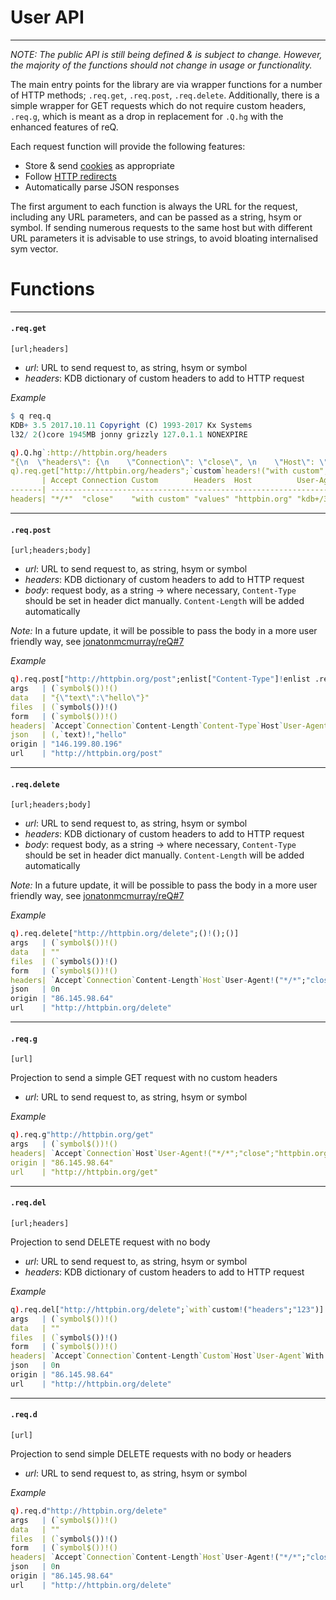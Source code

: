 # User API

---

*NOTE: The public API is still being defined & is subject to change. However, the
majority of the functions should not change in usage or functionality.*

The main entry points for the library are via wrapper functions for a number of
HTTP methods; `.req.get`, `.req.post`, `.req.delete`. Additionally, there is a
simple wrapper for GET requests which do not require custom headers, `.req.g`,
which is meant as a drop in replacement for `.Q.hg` with the enhanced features
of reQ.

Each request function will provide the following features:

* Store & send [cookies](features/cookies.md) as appropriate
* Follow [HTTP redirects](features/redirects.md)
* Automatically parse JSON responses

The first argument to each function is always the URL for the request,
including any URL parameters, and can be passed as a string, hsym or symbol.
If sending numerous requests to the same host but with different URL parameters
it is advisable to use strings, to avoid bloating internalised sym vector.

# Functions

---

#### `.req.get`
`[url;headers]`

* *url*: URL to send request to, as string, hsym or symbol
* *headers*: KDB dictionary of custom headers to add to HTTP request

*Example*

```q
$ q req.q
KDB+ 3.5 2017.10.11 Copyright (C) 1993-2017 Kx Systems
l32/ 2()core 1945MB jonny grizzly 127.0.1.1 NONEXPIRE

q).Q.hg`:http://httpbin.org/headers
"{\n  \"headers\": {\n    \"Connection\": \"close\", \n    \"Host\": \"httpbin.org\"\n  }\n}\n"
q).req.get["http://httpbin.org/headers";`custom`headers!("with custom";"values")]
       | Accept Connection Custom        Headers  Host          User-Agent
-------| -----------------------------------------------------------------
headers| "*/*"  "close"    "with custom" "values" "httpbin.org" "kdb+/3.5"
```

---

#### `.req.post`
`[url;headers;body]`

 * *url*: URL to send request to, as string, hsym or symbol
 * *headers*: KDB dictionary of custom headers to add to HTTP request
 * *body*: request body, as a string -> where necessary, `Content-Type` should be set in header dict manually. `Content-Length` will be added automatically

*Note:* In a future update, it will be possible to pass the body in a more user friendly way, see [jonatonmcmurray/reQ#7](https://github.com/jonathonmcmurray/reQ/issues/7)

*Example*

```q
q).req.post["http://httpbin.org/post";enlist["Content-Type"]!enlist .req.ty`json;.j.j (1#`text)!1#`hello]
args   | (`symbol$())!()
data   | "{\"text\":\"hello\"}"
files  | (`symbol$())!()
form   | (`symbol$())!()
headers| `Accept`Connection`Content-Length`Content-Type`Host`User-Agent!("*/*";"close";"16";"application/json";"httpbin.org";"kdb+/3.5")
json   | (,`text)!,"hello"
origin | "146.199.80.196"
url    | "http://httpbin.org/post"
```

---

#### `.req.delete`
`[url;headers;body]`

 * *url*: URL to send request to, as string, hsym or symbol
 * *headers*: KDB dictionary of custom headers to add to HTTP request
 * *body*: request body, as a string -> where necessary, `Content-Type` should be set in header dict manually. `Content-Length` will be added automatically

*Note:* In a future update, it will be possible to pass the body in a more user friendly way, see [jonatonmcmurray/reQ#7](https://github.com/jonathonmcmurray/reQ/issues/7)

*Example*

```q
q).req.delete["http://httpbin.org/delete";()!();()]
args   | (`symbol$())!()
data   | ""
files  | (`symbol$())!()
form   | (`symbol$())!()
headers| `Accept`Connection`Content-Length`Host`User-Agent!("*/*";"close";,"0";"httpbin.org";"kdb+/3.5")
json   | 0n
origin | "86.145.98.64"
url    | "http://httpbin.org/delete"
```

---

#### `.req.g`
`[url]`

Projection to send a simple GET request with no custom headers

 * *url*: URL to send request to, as string, hsym or symbol

*Example*

```q
q).req.g"http://httpbin.org/get"
args   | (`symbol$())!()
headers| `Accept`Connection`Host`User-Agent!("*/*";"close";"httpbin.org";"kdb+/3.5")
origin | "86.145.98.64"
url    | "http://httpbin.org/get"
```

---

#### `.req.del`
`[url;headers]`

Projection to send DELETE request with no body

 * *url*: URL to send request to, as string, hsym or symbol
 * *headers*: KDB dictionary of custom headers to add to HTTP request

*Example*

```q
q).req.del["http://httpbin.org/delete";`with`custom!("headers";"123")]
args   | (`symbol$())!()
data   | ""
files  | (`symbol$())!()
form   | (`symbol$())!()
headers| `Accept`Connection`Content-Length`Custom`Host`User-Agent`With!("*/*";"close";,"0";"123";"httpbin.org";"kdb+/3.5";"headers")
json   | 0n
origin | "86.145.98.64"
url    | "http://httpbin.org/delete"
```

---

#### `.req.d`
`[url]`

Projection to send simple DELETE requests with no body or headers

 * *url*: URL to send request to, as string, hsym or symbol

 *Example*

```q
q).req.d"http://httpbin.org/delete"
args   | (`symbol$())!()
data   | ""
files  | (`symbol$())!()
form   | (`symbol$())!()
headers| `Accept`Connection`Content-Length`Host`User-Agent!("*/*";"close";,"0";"httpbin.org";"kdb+/3.5")
json   | 0n
origin | "86.145.98.64"
url    | "http://httpbin.org/delete"
```